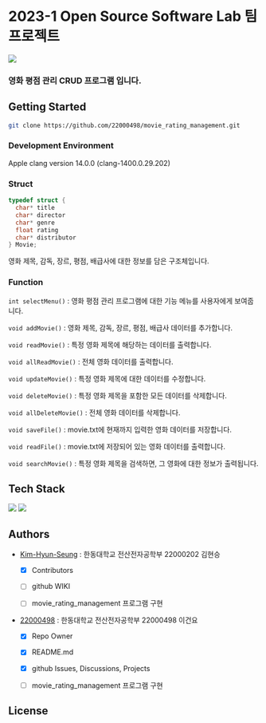 # 2023-1 Open Source Software Lab 팀 프로젝트

![](https://cdn.pixabay.com/photo/2016/01/22/08/17/banner-1155437_1280.png)

### 영화 평점 관리 CRUD 프로그램 입니다.

## Getting Started
```zsh 
git clone https://github.com/22000498/movie_rating_management.git
```
### Development Environment
Apple clang version 14.0.0 (clang-1400.0.29.202)

### Struct
```C
typedef struct {
  char* title
  char* director
  char* genre
  float rating
  char* distributor
} Movie;
```
영화 제목, 감독, 장르, 평점, 배급사에 대한 정보를 담은 구조체입니다.
### Function
```int selectMenu()``` : 영화 평점 관리 프로그램에 대한 기능 메뉴를 사용자에게 보여줍니다.

```void addMovie()``` : 영화 제목, 감독, 장르, 평점, 배급사 데이터를 추가합니다. 

```void readMovie()``` : 특정 영화 제목에 해당하는 데이터를 출력합니다. 

```void allReadMovie()``` : 전체 영화 데이터를 출력합니다. 

```void updateMovie()``` : 특정 영화 제목에 대한 데이터를 수정합니다.

```void deleteMovie()``` : 특정 영화 제목을 포함한 모든 데이터를 삭제합니다.

```void allDeleteMovie()``` : 전체 영화 데이터를 삭제합니다.

```void saveFile()``` : movie.txt에 현재까지 입력한 영화 데이터를 저장합니다.

```void readFile()``` : movie.txt에 저장되어 있는 영화 데이터를 출력합니다.

```void searchMovie()``` : 특정 영화 제목을 검색하면, 그 영화에 대한 정보가 출력됩니다.

## Tech Stack
<img src="https://img.shields.io/badge/c-00599C?style=for-the-badge&logo=c%2B%2B&logoColor=white"> <img src="https://img.shields.io/badge/git-F05032?style=for-the-badge&logo=git&logoColor=white">

## Authors
* [Kim-Hyun-Seung](https://github.com/Kim-Hyun-Seung) : 한동대학교 전산전자공학부 22000202 김현승

  - [X] Contributors 
  
  - [ ] github WIKI
  
  - [ ] movie_rating_management 프로그램 구현
  
* [22000498](https://github.com/22000498) : 한동대학교 전산전자공학부 22000498 이건요

  - [X] Repo Owner
  
  - [X] README.md
  
  - [X] github Issues, Discussions, Projects
  
  - [ ] movie_rating_management 프로그램 구현

## License
